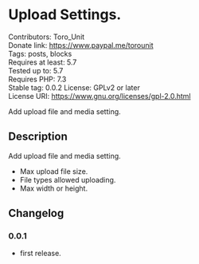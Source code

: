 # Upload Settings.
Contributors:      Toro_Unit  
Donate link:       https://www.paypal.me/torounit  
Tags:              posts, blocks  
Requires at least: 5.7  
Tested up to:      5.7  
Requires PHP:      7.3  
Stable tag:        0.0.2
License:           GPLv2 or later  
License URI:       https://www.gnu.org/licenses/gpl-2.0.html

Add upload file and media setting.

## Description

Add upload file and media setting.

* Max upload file size.
* File types allowed uploading. 
* Max width or height.

## Changelog

### 0.0.1
* first release.

